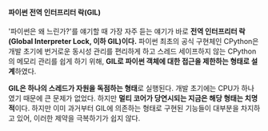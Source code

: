 #### 파이썬 전역 인터프리터 락(GIL)
'파이썬은 왜 느린가?'를 얘기할 때 가장 자주 듣는 얘기가 바로 **전역 인터프리터 락(Global Interpreter Lock, 이하 GIL)이다.** 파이썬 최초의 공식 구현체인 CPython은 개발 초기에 번거로운 동시성 관리를 편리하게 하고 스레드 세이프하지 않는 CPython의 메모리 관리를 쉽게 하기 위해, **GIL로 파이썬 객체에 대한 접근을 제한하는 형태로 설계**하였다.

**GIL은 하나의 스레드가 자원을 독점하는 형태**로 실행된다. 개발 초기에는 CPU가 하나였기 때문에 큰 문제가 없었다. 하지만 **멀티 코어가 당연시되는 지금은 해당 형태는 치명적**이다. 하지만 이미 과거부터 GIL에 의존하는 형태로 구현된 기능들이 대부분을 차지하고 있어, 이러한 제약을 극복하기가 쉽지 않다.